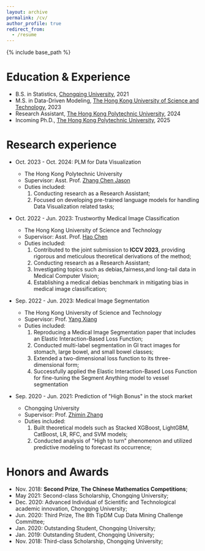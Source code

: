 ```yaml
---
layout: archive
permalink: /cv/
author_profile: true
redirect_from:
  - /resume
---
```

{% include base_path %}

Education & Experience
======================

* B.S. in Statistics, [Chongqing University](https://www.cqu.edu.cn/), 2021
* M.S. in Data-Driven Modeling, [The Hong Kong University of Science and Technology](https://hkust.edu.hk/), 2023
* Research Assistant, [The Hong Kong Polytechnic University](https://www.polyu.edu.hk/), 2024
* Incoming Ph.D., [The Hong Kong Polytechnic University](https://www.polyu.edu.hk/), 2025

Research experience
===================

* Oct. 2023 - Oct. 2024: PLM for Data Visualization

  * The Hong Kong Polytechnic University
  * Supervisor: Asst. Prof. [Zhang Chen Jason](https://www.zhangchen.info/)
  * Duties included:
    1. Conducting research as a Research Assistant;
    2. Focused on developing pre-trained language models for handling Data Visualization related tasks;
* Oct. 2022 - Jun. 2023: Trustworthy Medical Image Classification

  * The Hong Kong University of Science and Technology
  * Supervisor: Asst. Prof. [Hao Chen](https://cse.hkust.edu.hk/~jhc/)
  * Duties included:
    1. Contributed to the joint submission to **ICCV 2023**, providing rigorous and meticulous theoretical derivations of the method;
    2. Conducting research as a Research Assistant;
    3. Investigating topics such as debias,fairness,and long-tail data in Medical Computer Vision;
    4. Establishing a medical debias benchmark in mitigating bias in medical image classification;
* Sep. 2022 - Jun. 2023: Medical Image Segmentation

  * The Hong Kong University of Science and Technology
  * Supervisor: Prof. [Yang Xiang](https://www.math.hkust.edu.hk/~maxiang/)
  * Duties included:
    1. Reproducing a Medical Image Segmentation paper that includes an Elastic Interaction-Based Loss Function;
    2. Conducted multi-label segmentation in GI tract images for stomach, large bowel, and small bowel classes;
    3. Extended a two-dimensional loss function to its three-dimensional form;
    4. Successfully applied the Elastic Interaction-Based Loss Function for fine-tuning the Segment Anything model to vessel segmentation
* Sep. 2020 - Jun. 2021: Prediction of "High Bonus" in the stock market

  * Chongqing University
  * Supervisor: Prof. [Zhimin Zhang](http://sci.cqu.edu.cn/info/1329/4963.htm)
  * Duties included:
    1. Built theoretical models such as Stacked XGBoost, LightGBM, CatBoost, LR, RFC, and SVM models;
    2. Conducted analysis of "High to turn" phenomenon and utilized predictive modeling to forecast its occurrence;

Honors and Awards
=================

* Nov. 2018: **Second Prize**, **The Chinese Mathematics Competitions**;
* May 2021: Second-class Scholarship, Chongqing University;
* Dec. 2020: Advanced Individual of Scientific and Technological academic innovation, Chongqing University;
* Jun. 2020: Third Prize, The 8th TipDM Cup Data Mining Challenge Committee;
* Jan. 2020: Outstanding Student, Chongqing University;
* Jan. 2019: Outstanding Student, Chongqing University;
* Nov. 2018: Third-class Scholarship, Chongqing University;

<!-- Publications
============

<ul>{% for post in site.publications %}
    {% include archive-single-cv.html %}
  {% endfor %}</ul>

Talks
=====

<ul>{% for post in site.talks %}
    {% include archive-single-talk-cv.html %}
  {% endfor %}</ul>

Teaching
========

<ul>{% for post in site.teaching %}
    {% include archive-single-cv.html %}
  {% endfor %}</ul>

Service and leadership
======================

* Currently signed in to 43 different slack teams -->
